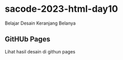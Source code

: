 # sacode-2023-html-day10
Belajar Desain Keranjang Belanya

## GitHUb Pages

 Lihat hasil desain di githun pages
